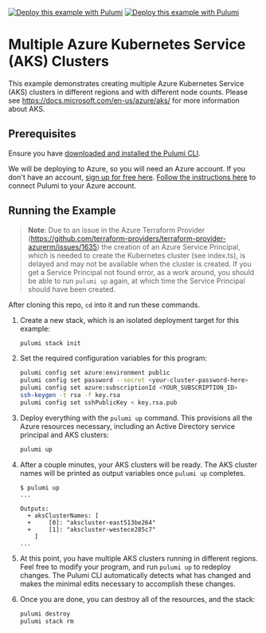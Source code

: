 [![Deploy this example with Pulumi](https://get.pulumi.com/new/button.svg)](https://app.pulumi.com/new?template=https://github.com/pulumi/examples/blob/master/classic-azure-ts-aks-multicluster/README.md#gh-light-mode-only)
[![Deploy this example with Pulumi](https://get.pulumi.com/new/button-light.svg)](https://app.pulumi.com/new?template=https://github.com/pulumi/examples/blob/master/classic-azure-ts-aks-multicluster/README.md#gh-dark-mode-only)

# Multiple Azure Kubernetes Service (AKS) Clusters

This example demonstrates creating multiple Azure Kubernetes Service (AKS) clusters in different regions and with
different node counts. Please see <https://docs.microsoft.com/en-us/azure/aks/> for more information about AKS.

## Prerequisites

Ensure you have [downloaded and installed the Pulumi CLI](https://www.pulumi.com/docs/get-started/install/).

We will be deploying to Azure, so you will need an Azure account. If you don't have an account,
[sign up for free here](https://azure.microsoft.com/en-us/free/).
[Follow the instructions here](https://www.pulumi.com/docs/intro/cloud-providers/azure/setup/) to connect Pulumi to your Azure account.

## Running the Example

> **Note**: Due to an issue in the Azure Terraform Provider (<https://github.com/terraform-providers/terraform-provider-azurerm/issues/1635>) the
> creation of an Azure Service Principal, which is needed to create the Kubernetes cluster (see index.ts), is delayed and may not
> be available when the cluster is created.  If you get a Service Principal not found error, as a work around, you should be able to run `pulumi up`
> again, at which time the Service Principal should have been created.

After cloning this repo, `cd` into it and run these commands.

1. Create a new stack, which is an isolated deployment target for this example:

    ```bash
    pulumi stack init
    ```

2. Set the required configuration variables for this program:

    ```bash
    pulumi config set azure:environment public
    pulumi config set password --secret <your-cluster-password-here>
    pulumi config set azure:subscriptionId <YOUR_SUBSCRIPTION_ID>
    ssh-keygen -t rsa -f key.rsa
    pulumi config set sshPublicKey < key.rsa.pub
    ```

3. Deploy everything with the `pulumi up` command. This provisions all the Azure resources necessary, including
   an Active Directory service principal and AKS clusters:

    ```bash
    pulumi up
    ```

4. After a couple minutes, your AKS clusters will be ready. The AKS cluster names will be printed as output variables
   once `pulumi up` completes.

    ```console
    $ pulumi up
    ...

    Outputs:
      + aksClusterNames: [
      +     [0]: "akscluster-east513be264"
      +     [1]: "akscluster-westece285c7"
        ]
    ...
    ```

5. At this point, you have multiple AKS clusters running in different regions. Feel free to modify your program, and
   run `pulumi up` to redeploy changes. The Pulumi CLI automatically detects what has changed and makes the minimal
   edits necessary to accomplish these changes.

6. Once you are done, you can destroy all of the resources, and the stack:

    ```bash
    pulumi destroy
    pulumi stack rm
    ```
